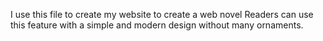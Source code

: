 I use this file to create my website to create a web novel
Readers can use this feature with a simple and modern design without many ornaments.
